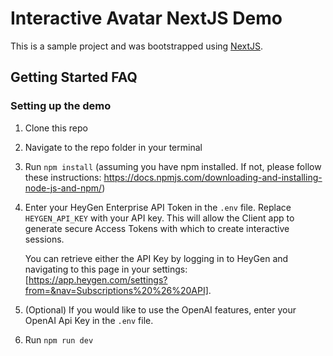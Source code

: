 # Interactive Avatar NextJS Demo

This is a sample project and was bootstrapped using [NextJS](https://nextjs.org/).

## Getting Started FAQ

### Setting up the demo

1. Clone this repo

2. Navigate to the repo folder in your terminal

3. Run `npm install` (assuming you have npm installed. If not, please follow these instructions: https://docs.npmjs.com/downloading-and-installing-node-js-and-npm/)

4. Enter your HeyGen Enterprise API Token in the `.env` file. Replace `HEYGEN_API_KEY` with your API key. This will allow the Client app to generate secure Access Tokens with which to create interactive sessions.

   You can retrieve either the API Key by logging in to HeyGen and navigating to this page in your settings: [https://app.heygen.com/settings?from=&nav=Subscriptions%20%26%20API]. 

5. (Optional) If you would like to use the OpenAI features, enter your OpenAI Api Key in the `.env` file.

6. Run `npm run dev`

